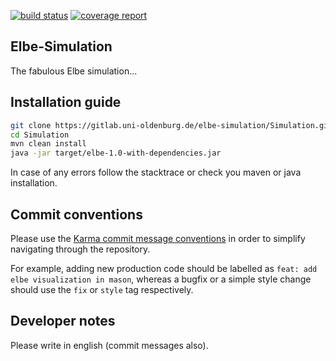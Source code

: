 [![build status](https://gitlab.uni-oldenburg.de/elbe-simulation/Simulation/badges/master/build.svg)](https://gitlab.uni-oldenburg.de/elbe-simulation/Simulation/commits/master) [![coverage report](https://gitlab.uni-oldenburg.de/elbe-simulation/Simulation/badges/master/coverage.svg)](https://gitlab.uni-oldenburg.de/elbe-simulation/Simulation/commits/master)

## Elbe-Simulation
The fabulous Elbe simulation...

## Installation guide
```bash
git clone https://gitlab.uni-oldenburg.de/elbe-simulation/Simulation.git
cd Simulation
mvn clean install
java -jar target/elbe-1.0-with-dependencies.jar 
```
In case of any errors follow the stacktrace or check you maven or java installation.

## Commit conventions
Please use the [Karma commit message conventions](http://karma-runner.github.io/0.10/dev/git-commit-msg.html) in order to simplify navigating through the repository.

For example, adding new production code should be labelled as `feat: add elbe visualization in mason`, whereas a bugfix or a simple style change should use the `fix` or `style` tag respectively.

## Developer notes
Please write in english (commit messages also).